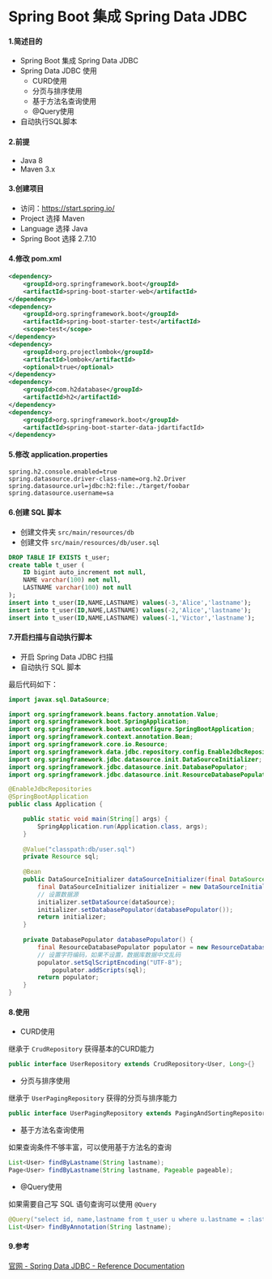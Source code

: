 # Spring Boot 集成 Spring Data JDBC

#### 1.简述目的
  + Spring Boot 集成 Spring Data JDBC
  + Spring Data JDBC 使用
    - CURD使用
    - 分页与排序使用
    - 基于方法名查询使用
    - @Query使用
  + 自动执行SQL脚本

#### 2.前提
 * Java 8
 * Maven 3.x
 
#### 3.创建项目
 * 访问：https://start.spring.io/
 * Project 选择 Maven
 * Language 选择 Java
 * Spring Boot 选择 2.7.10
  
#### 4.修改 pom.xml
```xml
<dependency>
    <groupId>org.springframework.boot</groupId>
    <artifactId>spring-boot-starter-web</artifactId>
</dependency>
<dependency>
    <groupId>org.springframework.boot</groupId>
    <artifactId>spring-boot-starter-test</artifactId>
    <scope>test</scope>
</dependency>
<dependency>
    <groupId>org.projectlombok</groupId>
    <artifactId>lombok</artifactId>
    <optional>true</optional>
</dependency>
<dependency>
    <groupId>com.h2database</groupId>
    <artifactId>h2</artifactId>
</dependency>
<dependency>
    <groupId>org.springframework.boot</groupId>
    <artifactId>spring-boot-starter-data-jdartifactId>
</dependency>
```

#### 5.修改 application.properties
```
spring.h2.console.enabled=true
spring.datasource.driver-class-name=org.h2.Driver
spring.datasource.url=jdbc:h2:file:./target/foobar
spring.datasource.username=sa
``` 
#### 6.创建 SQL 脚本
 * 创建文件夹 `src/main/resources/db`
 * 创建文件 `src/main/resources/db/user.sql`
```SQL
DROP TABLE IF EXISTS t_user;
create table t_user (
    ID bigint auto_increment not null,
    NAME varchar(100) not null,
    LASTNAME varchar(100) not null
);
insert into t_user(ID,NAME,LASTNAME) values(-3,'Alice','lastname');
insert into t_user(ID,NAME,LASTNAME) values(-2,'Alice','lastname');
insert into t_user(ID,NAME,LASTNAME) values(-1,'Victor','lastname');
```

#### 7.开启扫描与自动执行脚本
  + 开启 Spring Data JDBC 扫描
  + 自动执行 SQL 脚本
  
  最后代码如下：
```java
import javax.sql.DataSource;

import org.springframework.beans.factory.annotation.Value;
import org.springframework.boot.SpringApplication;
import org.springframework.boot.autoconfigure.SpringBootApplication;
import org.springframework.context.annotation.Bean;
import org.springframework.core.io.Resource;
import org.springframework.data.jdbc.repository.config.EnableJdbcRepositories;
import org.springframework.jdbc.datasource.init.DataSourceInitializer;
import org.springframework.jdbc.datasource.init.DatabasePopulator;
import org.springframework.jdbc.datasource.init.ResourceDatabasePopulator;

@EnableJdbcRepositories
@SpringBootApplication
public class Application {

	public static void main(String[] args) {
		SpringApplication.run(Application.class, args);
	}
	
	@Value("classpath:db/user.sql")
    private Resource sql;
	
    @Bean
    public DataSourceInitializer dataSourceInitializer(final DataSource dataSource) {
        final DataSourceInitializer initializer = new DataSourceInitializer();
        // 设置数据源
        initializer.setDataSource(dataSource);
        initializer.setDatabasePopulator(databasePopulator());
        return initializer;
    }
    
    private DatabasePopulator databasePopulator() {
        final ResourceDatabasePopulator populator = new ResourceDatabasePopulator();
        // 设置字符编码，如果不设置，数据库数据中文乱码
        populator.setSqlScriptEncoding("UTF-8");
            populator.addScripts(sql);
        return populator;
    }
}
```
 

#### 8.使用
 * CURD使用 

继承于 `CrudRepository` 获得基本的CURD能力
```java
public interface UserRepository extends CrudRepository<User, Long>{}
```
 * 分页与排序使用
  
继承于 `UserPagingRepository` 获得的分页与排序能力
```java
public interface UserPagingRepository extends PagingAndSortingRepository<User, Long>{}
```
 * 基于方法名查询使用  

如果查询条件不够丰富，可以使用基于方法名的查询
```java
List<User> findByLastname(String lastname);
Page<User> findByLastname(String lastname, Pageable pageable);
```

 * @Query使用
  
如果需要自己写 SQL 语句查询可以使用 `@Query` 

```java
@Query("select id, name,lastname from t_user u where u.lastname = :lastname")
List<User> findByAnnotation(String lastname);
```

#### 9.参考
 [官网 - Spring Data JDBC - Reference Documentation](https://docs.spring.io/spring-data/jdbc/docs/2.4.11/reference/html)
